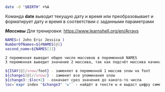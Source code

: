 ```bash
date -d "$BIRTH" +%A
```
Команда **date** выводит текущую дату и время или преобразовывает и форматирует дату и время в соответствии с заданными параметрами

***Массивы***
Для тренировки: https://www.learnshell.org/en/Arrays
```bash
NAMES=( John Eric Jessica )
NumberOfNames=${#NAMES[@]}
second_name=${NAMES[1]}

2 переменная выведит общее число массивов в переменной NAMES
3 переменная выведит значение 2 массива, так как подсчёт массива начинается с 0, то нужно писать 1, для вывода 2 массива
```

```bash
${ISAY[@]/snow/foot} - заменяет в переменной 1 массив snow на foot
${change1[@]//snow/} - заменит все упоминания snow 
${change3::$loc+2} - означает срез значения до какого-то числа
loc=`expr index "$change3" 'w'` - найдёт в тексте w и выдаст цифру символа.
```